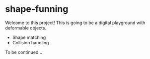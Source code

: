 # shape-funning

Welcome to this project! This is going to be a  digital playground with deformable objects. 

* Shape matching
* Collision handling

To be continued...
